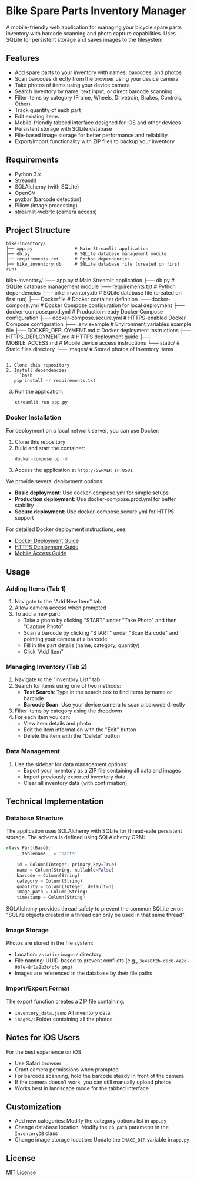 # Bike Spare Parts Inventory Manager

A mobile-friendly web application for managing your bicycle spare parts inventory with barcode scanning and photo capture capabilities. Uses SQLite for persistent storage and saves images to the filesystem.

## Features

- Add spare parts to your inventory with names, barcodes, and photos
- Scan barcodes directly from the browser using your device camera
- Take photos of items using your device camera
- Search inventory by name, text input, or direct barcode scanning
- Filter items by category (Frame, Wheels, Drivetrain, Brakes, Controls, Other)
- Track quantity of each part
- Edit existing items
- Mobile-friendly tabbed interface designed for iOS and other devices
- Persistent storage with SQLite database
- File-based image storage for better performance and reliability
- Export/Import functionality with ZIP files to backup your inventory

## Requirements

- Python 3.x
- Streamlit
- SQLAlchemy (with SQLite)
- OpenCV
- pyzbar (barcode detection)
- Pillow (image processing)
- streamlit-webrtc (camera access)

## Project Structure

```
bike-inventory/
├── app.py                # Main Streamlit application
├── db.py                 # SQLite database management module
├── requirements.txt      # Python dependencies
├── bike_inventory.db     # SQLite database file (created on first run)
```
bike-inventory/
├── app.py                # Main Streamlit application
├── db.py                 # SQLite database management module
├── requirements.txt      # Python dependencies
├── bike_inventory.db     # SQLite database file (created on first run)
├── Dockerfile            # Docker container definition
├── docker-compose.yml    # Docker Compose configuration for local deployment
├── docker-compose.prod.yml # Production-ready Docker Compose configuration
├── docker-compose.secure.yml # HTTPS-enabled Docker Compose configuration
├── .env.example          # Environment variables example file
├── DOCKER_DEPLOYMENT.md  # Docker deployment instructions
├── HTTPS_DEPLOYMENT.md   # HTTPS deployment guide
├── MOBILE_ACCESS.md      # Mobile device access instructions
└── static/               # Static files directory
    └── images/           # Stored photos of inventory items
```

1. Clone this repository
2. Install dependencies:
   ```bash
   pip install -r requirements.txt
   ```
3. Run the application:
   ```bash
   streamlit run app.py
   ```

### Docker Installation

For deployment on a local network server, you can use Docker:

1. Clone this repository
2. Build and start the container:
   ```bash
   docker-compose up -d
   ```
3. Access the application at `http://SERVER_IP:8501`

We provide several deployment options:
- **Basic deployment**: Use docker-compose.yml for simple setups
- **Production deployment**: Use docker-compose.prod.yml for better stability
- **Secure deployment**: Use docker-compose.secure.yml for HTTPS support

For detailed Docker deployment instructions, see:
- [Docker Deployment Guide](DOCKER_DEPLOYMENT.md)
- [HTTPS Deployment Guide](HTTPS_DEPLOYMENT.md)
- [Mobile Access Guide](MOBILE_ACCESS.md)

## Usage

### Adding Items (Tab 1)
1. Navigate to the "Add New Item" tab
2. Allow camera access when prompted
3. To add a new part:
   - Take a photo by clicking "START" under "Take Photo" and then "Capture Photo"
   - Scan a barcode by clicking "START" under "Scan Barcode" and pointing your camera at a barcode
   - Fill in the part details (name, category, quantity)
   - Click "Add Item"

### Managing Inventory (Tab 2)
1. Navigate to the "Inventory List" tab
2. Search for items using one of two methods:
   - **Text Search**: Type in the search box to find items by name or barcode
   - **Barcode Scan**: Use your device camera to scan a barcode directly
3. Filter items by category using the dropdown
4. For each item you can:
   - View item details and photo
   - Edit the item information with the "Edit" button
   - Delete the item with the "Delete" button

### Data Management
1. Use the sidebar for data management options:
   - Export your inventory as a ZIP file containing all data and images
   - Import previously exported inventory data
   - Clear all inventory data (with confirmation)

## Technical Implementation

### Database Structure
The application uses SQLAlchemy with SQLite for thread-safe persistent storage. The schema is defined using SQLAlchemy ORM:

```python
class Part(Base):
    __tablename__ = 'parts'
    
    id = Column(Integer, primary_key=True)
    name = Column(String, nullable=False)
    barcode = Column(String)
    category = Column(String)
    quantity = Column(Integer, default=1)
    image_path = Column(String)
    timestamp = Column(String)
```

SQLAlchemy provides thread safety to prevent the common SQLite error: "SQLite objects created in a thread can only be used in that same thread".

### Image Storage
Photos are stored in the file system:
- Location: `/static/images/` directory
- File naming: UUID-based to prevent conflicts (e.g., `3e4a8f2b-d5c6-4a2d-9b7e-8f1a2b3c4d5e.png`)
- Images are referenced in the database by their file paths

### Import/Export Format
The export function creates a ZIP file containing:
- `inventory_data.json`: All inventory data
- `images/`: Folder containing all the photos

## Notes for iOS Users

For the best experience on iOS:
- Use Safari browser
- Grant camera permissions when prompted
- For barcode scanning, hold the barcode steady in front of the camera
- If the camera doesn't work, you can still manually upload photos
- Works best in landscape mode for the tabbed interface

## Customization

- Add new categories: Modify the category options list in `app.py`
- Change database location: Modify the `db_path` parameter in the `InventoryDB` class
- Change image storage location: Update the `IMAGE_DIR` variable in `app.py`

## License

[MIT License](LICENSE)
